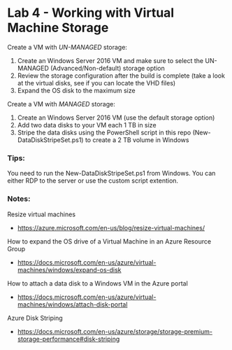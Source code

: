 # Lab 4 - Working with Virtual Machine Storage

Create a VM with *UN-MANAGED* storage:

1. Create an Windows Server 2016 VM and make sure to select the UN-MANAGED (Advanced/Non-default) storage option
2. Review the storage configuration after the build is complete (take a look at the virtual disks, see if you can locate the VHD files)
3. Expand the OS disk to the maximum size

Create a VM with *MANAGED* storage:

1. Create an Windows Server 2016 VM (use the default storage option)
2. Add two data disks to your VM each 1 TB in size
3. Stripe the data disks using the PowerShell script in this repo (New-DataDiskStripeSet.ps1) to create a 2 TB volume in Windows

### Tips:

You need to run the New-DataDiskStripeSet.ps1 from Windows. You can either RDP to the server or use the custom script extention.

### Notes:

Resize virtual machines
* https://azure.microsoft.com/en-us/blog/resize-virtual-machines/

How to expand the OS drive of a Virtual Machine in an Azure Resource Group
* https://docs.microsoft.com/en-us/azure/virtual-machines/windows/expand-os-disk

How to attach a data disk to a Windows VM in the Azure portal
* https://docs.microsoft.com/en-us/azure/virtual-machines/windows/attach-disk-portal

Azure Disk Striping
* https://docs.microsoft.com/en-us/azure/storage/storage-premium-storage-performance#disk-striping
